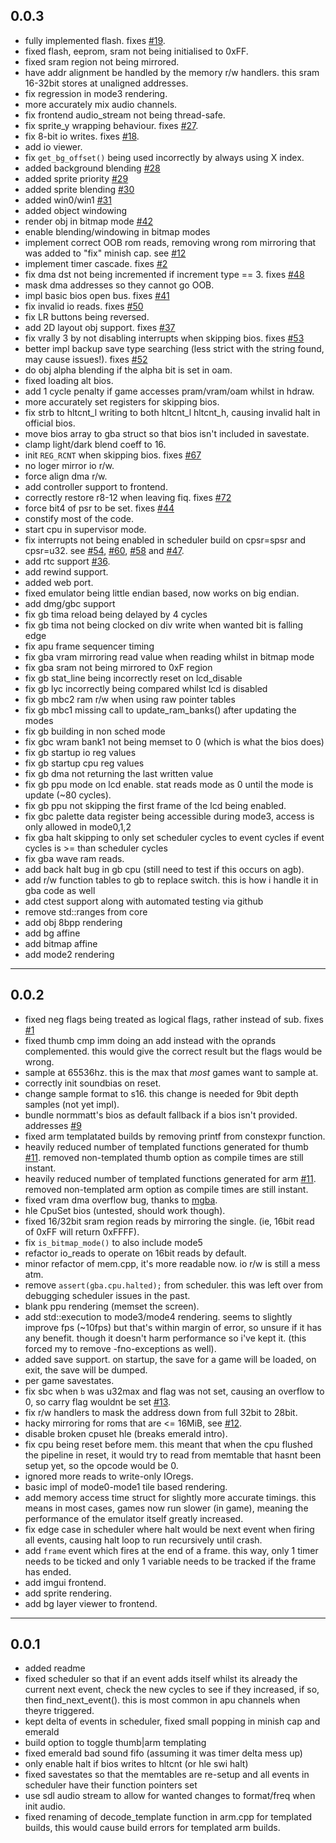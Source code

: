 ## 0.0.3

- fully implemented flash. fixes [#19](https://github.com/ITotalJustice/notorious_beeg/issues/19).
- fixed flash, eeprom, sram not being initialised to 0xFF.
- fixed sram region not being mirrored.
- have addr alignment be handled by the memory r/w handlers. this sram 16-32bit stores at unaligned addresses.
- fix regression in mode3 rendering.
- more accurately mix audio channels.
- fix frontend audio_stream not being thread-safe.
- fix sprite_y wrapping behaviour. fixes [#27](https://github.com/ITotalJustice/notorious_beeg/issues/27).
- fix 8-bit io writes. fixes [#18](https://github.com/ITotalJustice/notorious_beeg/issues/18).
- add io viewer.
- fix `get_bg_offset()` being used incorrectly by always using X index.
- added background blending [#28](https://github.com/ITotalJustice/notorious_beeg/issues/28)
- added sprite priority [#29](https://github.com/ITotalJustice/notorious_beeg/issues/29)
- added sprite blending [#30](https://github.com/ITotalJustice/notorious_beeg/issues/30)
- added win0/win1 [#31](https://github.com/ITotalJustice/notorious_beeg/issues/31)
- added object windowing
- render obj in bitmap mode [#42](https://github.com/ITotalJustice/notorious_beeg/issues/42)
- enable blending/windowing in bitmap modes
- implement correct OOB rom reads, removing wrong rom mirroring that was added to "fix" minish cap. see [#12](https://github.com/ITotalJustice/notorious_beeg/issues/12)
- implement timer cascade. fixes [#2](https://github.com/ITotalJustice/notorious_beeg/issues/2)
- fix dma dst not being incremented if increment type == 3. fixes [#48](https://github.com/ITotalJustice/notorious_beeg/issues/48)
- mask dma addresses so they cannot go OOB.
- impl basic bios open bus. fixes [#41](https://github.com/ITotalJustice/notorious_beeg/issues/41)
- fix invalid io reads. fixes [#50](https://github.com/ITotalJustice/notorious_beeg/issues/50)
- fix LR buttons being reversed.
- add 2D layout obj support. fixes [#37](https://github.com/ITotalJustice/notorious_beeg/issues/37)
- fix vrally 3 by not disabling interrupts when skipping bios. fixes [#53](https://github.com/ITotalJustice/notorious_beeg/issues/53)
- better impl backup save type searching (less strict with the string found, may cause issues!). fixes [#52](https://github.com/ITotalJustice/notorious_beeg/issues/52)
- do obj alpha blending if the alpha bit is set in oam.
- fixed loading alt bios.
- add 1 cycle penalty if game accesses pram/vram/oam whilst in hdraw.
- more accurately set registers for skipping bios.
- fix strb to hltcnt_l writing to both hltcnt_l hltcnt_h, causing invalid halt in official bios.
- move bios array to gba struct so that bios isn't included in savestate.
- clamp light/dark blend coeff to 16.
- init `REG_RCNT` when skipping bios. fixes [#67](https://github.com/ITotalJustice/notorious_beeg/issues/67)
- no loger mirror io r/w.
- force align dma r/w.
- add controller support to frontend.
- correctly restore r8-12 when leaving fiq. fixes [#72](https://github.com/ITotalJustice/notorious_beeg/issues/72)
- force bit4 of psr to be set. fixes [#44](https://github.com/ITotalJustice/notorious_beeg/issues/44)
- constify most of the code.
- start cpu in supervisor mode.
- fix interrupts not being enabled in scheduler build on cpsr=spsr and cpsr=u32. see [#54](https://github.com/ITotalJustice/notorious_beeg/issues/54), [#60](https://github.com/ITotalJustice/notorious_beeg/issues/60), [#58](https://github.com/ITotalJustice/notorious_beeg/issues/58) and [#47](https://github.com/ITotalJustice/notorious_beeg/issues/47).
- add rtc support [#36](https://github.com/ITotalJustice/notorious_beeg/issues/36).
- add rewind support.
- added web port.
- fixed emulator being little endian based, now works on big endian.
- add dmg/gbc support
- fix gb tima reload being delayed by 4 cycles
- fix gb tima not being clocked on div write when wanted bit is falling edge
- fix apu frame sequencer timing
- fix gba vram mirroring read value when reading whilst in bitmap mode
- fix gba sram not being mirrored to 0xF region
- fix gb stat_line being incorrectly reset on lcd_disable
- fix gb lyc incorrectly being compared whilst lcd is disabled
- fix gb mbc2 ram r/w when using raw pointer tables
- fix gb mbc1 missing call to update_ram_banks() after updating the modes
- fix gb building in non sched mode
- fix gbc wram bank1 not being memset to 0 (which is what the bios does)
- fix gb startup io reg values
- fix gb startup cpu reg values
- fix gb dma not returning the last written value
- fix gb ppu mode on lcd enable. stat reads mode as 0 until the mode is update (~80 cycles).
- fix gb ppu not skipping the first frame of the lcd being enabled.
- fix gbc palette data register being accessible during mode3, access is only allowed in mode0,1,2
- fix gba halt skipping to only set scheduler cycles to event cycles if event cycles is >= than scheduler cycles
- fix gba wave ram reads.
- add back halt bug in gb cpu (still need to test if this occurs on agb).
- add r/w function tables to gb to replace switch. this is how i handle it in gba code as well
- add ctest support along with automated testing via github
- remove std::ranges from core
- add obj 8bpp rendering
- add bg affine
- add bitmap affine
- add mode2 rendering

---

## 0.0.2

- fixed neg flags being treated as logical flags, rather instead of sub. fixes [#1](https://github.com/ITotalJustice/notorious_beeg/issues/1)
- fixed thumb cmp imm doing an add instead with the oprands complemented. this would give the correct result but the flags would be wrong.
- sample at 65536hz. this is the max that *most* games want to sample at.
- correctly init soundbias on reset.
- change sample format to s16. this change is needed for 9bit depth samples (not yet impl).
- bundle normmatt's bios as default fallback if a bios isn't provided. addresses [#9](https://github.com/ITotalJustice/notorious_beeg/issues/9)
- fixed arm templatated builds by removing printf from constexpr function.
- heavily reduced number of templated functions generated for thumb [#11](https://github.com/ITotalJustice/notorious_beeg/issues/11). removed non-templated thumb option as compile times are still instant.
- heavily reduced number of templated functions generated for arm [#11](https://github.com/ITotalJustice/notorious_beeg/issues/11). removed non-templated arm option as compile times are still instant.
- fixed vram dma overflow bug, thanks to [mgba](https://github.com/mgba-emu/mgba/issues/743).
- hle CpuSet bios (untested, should work though).
- fixed 16/32bit sram region reads by mirroring the single. (ie, 16bit read of 0xFF will return 0xFFFF).
- fix `is_bitmap_mode()` to also include mode5
- refactor io_reads to operate on 16bit reads by default.
- minor refactor of mem.cpp, it's more readable now. io r/w is still a mess atm.
- remove `assert(gba.cpu.halted);` from scheduler. this was left over from debugging scheduler issues in the past.
- blank ppu rendering (memset the screen).
- add std::execution to mode3/mode4 rendering. seems to slightly improve fps (~10fps) but that's within margin of error, so unsure if it has any benefit. though it doesn't harm performance so i've kept it. (this forced my to remove -fno-exceptions as well).
- added save support. on startup, the save for a game will be loaded, on exit, the save will be dumped.
- per game savestates.
- fix sbc when `b` was u32max and flag was not set, causing an overflow to 0, so carry flag wouldnt be set [#13](https://github.com/ITotalJustice/notorious_beeg/issues/13).
- fix r/w handlers to mask the address down from full 32bit to 28bit.
- hacky mirroring for roms that are <= 16MiB, see [#12](https://github.com/ITotalJustice/notorious_beeg/issues/12).
- disable broken cpuset hle (breaks emerald intro).
- fix cpu being reset before mem. this meant that when the cpu flushed the pipeline in reset, it would try to read from memtable that hasnt been setup yet, so the opcode would be 0.
- ignored more reads to write-only IOregs.
- basic impl of mode0-mode1 tile based rendering.
- add memory access time struct for slightly more accurate timings. this means in most cases, games now run slower (in game), meaning the performance of the emulator itself greatly increased.
- fix edge case in scheduler where halt would be next event when firing all events, causing halt loop to run recursively until crash.
- add `frame` event which fires at the end of a frame. this way, only 1 timer needs to be ticked and only 1 variable needs to be tracked if the frame has ended.
- add imgui frontend.
- add sprite rendering.
- add bg layer viewer to frontend.

---

## 0.0.1
- added readme
- fixed scheduler so that if an event adds itself whilst its already the current next event, check the new cycles to see if they increased, if so, then find_next_event(). this is most common in apu channels when theyre triggered.
- kept delta of events in scheduler, fixed small popping in minish cap and emerald
- build option to toggle thumb|arm templating
- fixed emerald bad sound fifo (assuming it was timer delta mess up)
- only enable halt if bios writes to hltcnt (or hle swi halt)
- fixed savestates so that the memtables are re-setup and all events in scheduler have their function pointers set
- use sdl audio stream to allow for wanted changes to format/freq when init audio.
- fixed renaming of decode_template function in arm.cpp for templated builds, this would cause build errors for templated arm builds.
